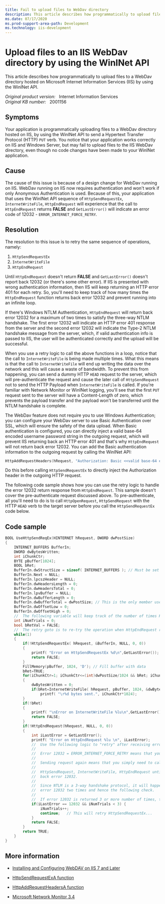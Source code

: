 ```yaml
---
title: Fail to upload files to WebDav directory
description: This article describes how programmatically to upload files to a WebDav directory hosted on Internet Information Services by using the WinINet API.
ms.date: 07/17/2020
ms.prod-support-area-path: Development
ms.technology: iis-development
---
```

# Upload files to an IIS WebDav directory by using the WinINet API

This article describes how programmatically to upload files to a WebDav directory hosted on Microsoft Internet Information Services (IIS) by using the WinINet API.

_Original product version:_ &nbsp; Internet Information Services  
_Original KB number:_ &nbsp; 2001156

## Symptoms

Your application is programmatically uploading files to a WebDav directory hosted on IIS, by using the WinINet API to send a Hypertext Transfer Protocol (HTTP) `PUT` verb. You notice that your application works correctly on IIS and Windows Server, but may fail to upload files to the IIS WebDav directory, even though no code changes have been made to your WinINet application.

## Cause

The cause of this issue is because of a design change for WebDav running on IIS. WebDav running on IIS now requires authentication and won't work if only Anonymous Authentication is used. Because of this, your application that uses the WinINet API sequence of `HttpSendRequestEx`, `InternetWriteFile`, `HttpEndRequest` will experience that the call to `HttpEndRequest` returns **FALSE** and `GetLastError()` will indicate an error code of 12032 - `ERROR_INTERNET_FORCE_RETRY`.

## Resolution

The resolution to this issue is to retry the same sequence of operations, namely:

1. `HttpSendRequestEx`
1. `InternetWriteFile`
1. `HttpEndRequest`

Until `HttpEndRequest` doesn't return **FALSE** and `GetLastError()` doesn't report back 12032 (or there's some other error). If IIS is presented with wrong authentication information, then IIS will keep returning an HTTP error 401 for each retry. So, you'll need to keep track of how many times the `HttpEndRequest` function returns back error 12032 and prevent running into an infinite loop.

If there's Windows NTLM Authentication, `HttpEndRequest` will return back error 12032 for a maximum of two times to satisfy the three-way NTLM handshake. The first error 12032 will indicate an HTTP error 401 response from the server and the second error 12032 will indicate the Type-2 NTLM handshake message from the server, which, if valid authentication info is passed to IIS, the user will be authenticated correctly and the upload will be successful.

When you use a retry logic to call the above functions in a loop, notice that the call to `InternetWriteFile` is being made multiple times. What this means is that the call to `InternetWriteFile` will end up writing the data over the network and this will cause a waste of bandwidth. To prevent this from happening, you can send a dummy HTTP `HEAD` request to the server, which will pre-authenticate the request and cause the later call of `HttpSendRequest` not to send the HTTP Payload when `InternetWriteFile` is called. If you're familiar with Network Monitor or WinINet logging, you'll see that the first `PUT` request sent to the server will have a Content-Length of zero, which prevents the payload transfer and the payload won't be transferred until the NTLM handshake is complete.

The WebDav feature does not require you to use Windows Authentication; you can configure your WebDav server to use Basic Authentication over SSL, which will ensure the safety of the data upload. When Basic authentication is configured, you can directly inject a valid base-64 encoded username password string in the outgoing request, which will prevent IIS returning back an HTTP error 401 and that's why `HttpEndRequest` will not return back error 12032. You can add the Basic authentication information to the outgoing request by calling the WinINet API:

```cpp
HttpAddRequestHeaders(hRequest, "Authorization: Basic <<valid base-64 encoded username:password string>>\r\n", -1, HTTP_ADDREQ_FLAG_ADD);
```

Do this before calling `HttpSendRequestEx` to directly inject the Authorization header in the outgoing HTTP request.

The following code sample shows how you can use the retry logic to handle the error 12032 return response from `HttpEndRequest`. This sample doesn't cover the pre-authenticate request discussed above. To pre-authenticate, all you'll need to do is to call `HttpOpenRequest`, `HttpSendRequest` with the HTTP `HEAD` verb to the target server before you call the `HttpSendRequestEx` code below.

## Code sample

```cpp
BOOL UseHttpSendReqEx(HINTERNET hRequest, DWORD dwPostSize)
{
    INTERNET_BUFFERS BufferIn;
    DWORD dwBytesWritten;
    int iChunkCtr;
    BYTE pBuffer[1024];
    BOOL bRet;
    BufferIn.dwStructSize = sizeof( INTERNET_BUFFERS ); // Must be set or you will get an error
    BufferIn.Next = NULL;
    BufferIn.lpcszHeader = NULL;
    BufferIn.dwHeadersLength = 0;
    BufferIn.dwHeadersTotal = 0;
    BufferIn.lpvBuffer = NULL;
    BufferIn.dwBufferLength = 0;
    BufferIn.dwBufferTotal = dwPostSize; // This is the only member used other than dwStructSize
    BufferIn.dwOffsetLow = 0;
    BufferIn.dwOffsetHigh = 0;
    //  The following variable will keep track of the number of times HttpSendRequestEx is called
    int iNumTrials = 0;
    bool bRetVal = FALSE;
    //  The retry goto is to re-try the operation when HttpEndRequest returns error 12032.
    while(1)
    {
        if(!HttpSendRequestEx( hRequest, &BufferIn, NULL, 0, 0))
        {
            printf( "Error on HttpSendRequestEx %d\n",GetLastError());
            return FALSE;
        }
        FillMemory(pBuffer, 1024, 'D'); // Fill buffer with data
        bRet=TRUE;
        for(iChunkCtr=1; iChunkCtr<=(int)dwPostSize/1024 && bRet; iChunkCtr++)
        {
            dwBytesWritten = 0;
            if(bRet=InternetWriteFile( hRequest, pBuffer, 1024, &dwBytesWritten))
                printf( "\r%d bytes sent.", iChunkCtr*1024);
        }
        if(!bRet)
        {
            printf( "\nError on InternetWriteFile %lu\n",GetLastError());
            return FALSE;
        }
        if(!HttpEndRequest(hRequest, NULL, 0, 0))
        {
            int iLastError = GetLastError();
            printf( "Error on HttpEndRequest %lu \n", iLastError);
            //  Use the following logic to "retry" after receiving error 12032 from HttpEndRequest
            //
            //  Error 12032 = ERROR_INTERNET_FORCE_RETRY means that you just need to send the request again
            //
            //  Sending request again means that you simply need to call:
            //
            //  HttpSendRequest, InternetWriteFile, HttpEndRequest until HttpEndRequest does not return
            //  back error 12032.
            //
            //  Since NTLM is a 3-way handshake protocol, it will happen that HttpEndRequest will return
            //  error 12032 two times and hence the following check.
            //
            //  If error 12032 is returned 3 or more number of times, then there is some Other error.
            if(iLastError == 12032 && iNumTrials < 3) {
                iNumTrials++;
                continue;   // This will retry HttpSendRequestEx...
            }
            return FALSE;
        }
        return TRUE;
    }
}
```

## More information

- [Installing and Configuring WebDAV on IIS 7 and Later](/iis/install/installing-publishing-technologies/installing-and-configuring-webdav-on-iis)

- [HttpSendRequestExA function](/windows/win32/api/wininet/nf-wininet-httpsendrequestexa?redirectedfrom=MSDN)

- [HttpAddRequestHeadersA function](/windows/win32/api/wininet/nf-wininet-httpaddrequestheadersa?redirectedfrom=MSDN)

- [Microsoft Network Monitor 3.4](https://www.microsoft.com/download/details.aspx?id=4865)
